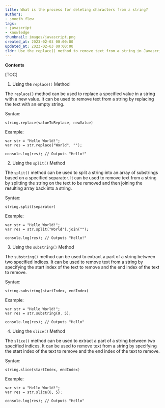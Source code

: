 ```yaml
---
title: What is the process for deleting characters from a string?
authors:
- smooth_flow
tags:
- javascript
- knowledge
thumbnail: images/javascript.png
created_at: 2023-02-03 00:00:00
updated_at: 2023-02-03 00:00:00
tldr: Use the replace() method to remove text from a string in Javascript.
---
```


**Contents**

[TOC]

1. Using the `replace()` Method

The `replace()` method can be used to replace a specified value in a string with a new value. It can be used to remove text from a string by replacing the text with an empty string.

Syntax:

```
string.replace(valueToReplace, newValue)
```

Example:

```
var str = "Hello World!";
var res = str.replace("World", "");

console.log(res); // Outputs "Hello!"
```

2. Using the `split()` Method

The `split()` method can be used to split a string into an array of substrings based on a specified separator. It can be used to remove text from a string by splitting the string on the text to be removed and then joining the resulting array back into a string.

Syntax:

```
string.split(separator)
```

Example:

```
var str = "Hello World!";
var res = str.split("World").join("");

console.log(res); // Outputs "Hello!"
```

3. Using the `substring()` Method

The `substring()` method can be used to extract a part of a string between two specified indices. It can be used to remove text from a string by specifying the start index of the text to remove and the end index of the text to remove.

Syntax:

```
string.substring(startIndex, endIndex)
```

Example:

```
var str = "Hello World!";
var res = str.substring(0, 5);

console.log(res); // Outputs "Hello"
```

4. Using the `slice()` Method

The `slice()` method can be used to extract a part of a string between two specified indices. It can be used to remove text from a string by specifying the start index of the text to remove and the end index of the text to remove.

Syntax:

```
string.slice(startIndex, endIndex)
```

Example:

```
var str = "Hello World!";
var res = str.slice(0, 5);

console.log(res); // Outputs "Hello"
```
